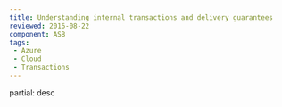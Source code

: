```yaml
---
title: Understanding internal transactions and delivery guarantees
reviewed: 2016-08-22
component: ASB
tags:
 - Azure
 - Cloud
 - Transactions
---
```


partial: desc
